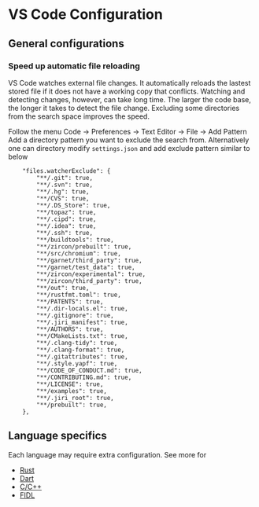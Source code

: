 # VS Code Configuration

## General configurations

### Speed up automatic file reloading
VS Code watches external file changes. It automatically reloads the lastest stored file if it does not have a working copy that conflicts. Watching and detecting changes, however, can take long time. The larger the code base, the longer it takes to detect the file change. Excluding some directories from the search space improves the speed.

Follow the menu Code -> Preferences -> Text Editor -> File -> Add Pattern
Add a directory pattern you want to exclude the search from. Alternatively one can directory modify `settings.json` and add exclude pattern similar to below

```
    "files.watcherExclude": {
        "**/.git": true,
        "**/.svn": true,
        "**/.hg": true,
        "**/CVS": true,
        "**/.DS_Store": true,
        "**/topaz": true,
        "**/.cipd": true,
        "**/.idea": true,
        "**/.ssh": true,
        "**/buildtools": true,
        "**/zircon/prebuilt": true,
        "**/src/chromium": true,
        "**/garnet/third_party": true,
        "**/garnet/test_data": true,
        "**/zircon/experimental": true,
        "**/zircon/third_party": true,
        "**/out": true,
        "**/rustfmt.toml": true,
        "**/PATENTS": true,
        "**/.dir-locals.el": true,
        "**/.gitignore": true,
        "**/.jiri_manifest": true,
        "**/AUTHORS": true,
        "**/CMakeLists.txt": true,
        "**/.clang-tidy": true,
        "**/.clang-format": true,
        "**/.gitattributes": true,
        "**/.style.yapf": true,
        "**/CODE_OF_CONDUCT.md": true,
        "**/CONTRIBUTING.md": true,
        "**/LICENSE": true,
        "**/examples": true,
        "**/.jiri_root": true,
        "**/prebuilt": true,
    },
```


## Language specifics
Each language may require extra configuration. See more for

* [Rust](/docs/development/languages/rust/editors.md#visual-studio-code)
* [Dart](/docs/development/languages/dart/ides.md#visual-studio-code)
* [C/C++](/docs/development/languages/c-cpp/editors.md#visual-studio-code)
* [FIDL](/docs/development/languages/fidl/guides/editors.md#visual-studio-code)
